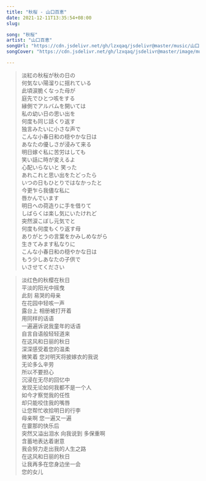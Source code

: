 ```yaml
---
title: "秋桜 - 山口百恵"
date: 2021-12-11T13:35:54+08:00
slug: 

song: "秋桜"
artist: "山口百恵"
songUrl: "https://cdn.jsdelivr.net/gh/lzxqaq/jsdelivr@master/music/山口百恵・秋桜.mp3"
songCover: "https://cdn.jsdelivr.net/gh/lzxqaq/jsdelivr@master/image/music/山口百恵・秋桜.jpg"

---
```


> 淡紅の秋桜が秋の日の  
> 何気ない陽溜りに揺れている  
> 此頃涙脆くなった母が  
> 庭先でひとつ咳をする  
> 縁側でアルバムを開いては  
> 私の幼い日の思い出を  
> 何度も同じ話くり返す  
> 独言みたいに小さな声で  
> こんな小春日和の穏やかな日は  
> あなたの優しさが浸みて来る  
> 明日嫁ぐ私に苦労はしても  
> 笑い話に時が変えるよ  
> 心配いらないと 笑った  
> あれこれと思い出をたどったら  
> いつの日もひとりではなかったと  
> 今更乍ら我儘な私に  
> 唇かんでいます  
> 明日への荷造りに手を借りて  
> しばらくは楽し気にいたけれど  
> 突然涙こぼし元気でと  
> 何度も何度もくり返す母  
> ありがとうの言葉をかみしめながら  
> 生きてみます私なりに  
> こんな小春日和の穏やかな日は  
> もう少しあなたの子供で  
> いさせてください  

> 淡红色的秋樱在秋日  
> 平淡的阳光中摇曳  
> 此刻 易哭的母亲  
> 在花园中轻咳一声  
> 露台上 相册被打开着  
> 用同样的话语    
> 一遍遍诉说我童年的话语   
> 自言自语般轻轻道来   
> 在这风和日丽的秋日  
> 深深感受着您的温柔  
> 微笑着 您对明天将披嫁衣的我说  
> 无论多么辛劳  
> 所以不要担心   
> 沉浸在无尽的回忆中   
> 发现无论如何我都不是一个人  
> 如今才察觉我的任性  
> 却只能咬住我的嘴唇  
> 让您帮忙收拾明日的行李  
> 母亲啊 您一遍又一遍  
> 在霎那的快乐后  
> 突然又溢出泪水 向我说到 多保重啊  
> 含蓄地表达着谢意  
> 我会努力走出我的人生之路  
> 在这风和日丽的秋日  
> 让我再多在您身边坐一会  
> 您的女儿  